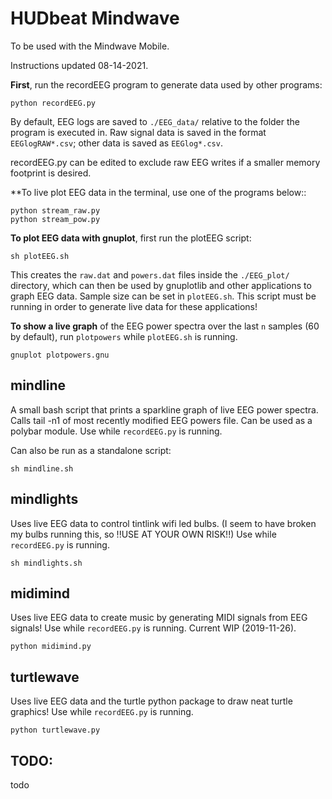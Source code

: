 # HUDbeat Mindwave

To be used with the Mindwave Mobile.

Instructions updated 08-14-2021.

**First**, run the recordEEG program to generate data used by other programs:

    python recordEEG.py

By default, EEG logs are saved to `./EEG_data/` relative to the folder the program is executed in. Raw signal data is saved in the format `EEGlogRAW*.csv`; other data is saved as `EEGlog*.csv`.

recordEEG.py can be edited to exclude raw EEG writes if a smaller memory footprint is desired.


**To live plot EEG data in the terminal, use one of the programs below::

    python stream_raw.py
    python stream_pow.py

**To plot EEG data with gnuplot**, first run the plotEEG script:

    sh plotEEG.sh

This creates the `raw.dat` and `powers.dat` files inside the `./EEG_plot/` directory, which can then be used by gnuplotlib and other applications to graph EEG data. Sample size can be set in `plotEEG.sh`. This script must be running in order to generate live data for these applications!

**To show a live graph** of the EEG power spectra over the last `n` samples (60 by default), run `plotpowers` while `plotEEG.sh` is running.

    gnuplot plotpowers.gnu


## mindline
A small bash script that prints a sparkline graph of live EEG power spectra. Calls tail -n1 of most recently modified EEG powers file. Can be used as a polybar module. Use while `recordEEG.py` is running.

Can also be run as a standalone script:

    sh mindline.sh

## mindlights
Uses live EEG data to control tintlink wifi led bulbs. (I seem to have broken my bulbs running this, so !!USE AT YOUR OWN RISK!!) Use while `recordEEG.py` is running.

    sh mindlights.sh

## midimind
Uses live EEG data to create music by generating MIDI signals from EEG signals! Use while `recordEEG.py` is running. Current WIP (2019-11-26).

    python midimind.py

## turtlewave
Uses live EEG data and the turtle python package to draw neat turtle graphics! Use while `recordEEG.py` is running.

    python turtlewave.py

## TODO: 
todo
